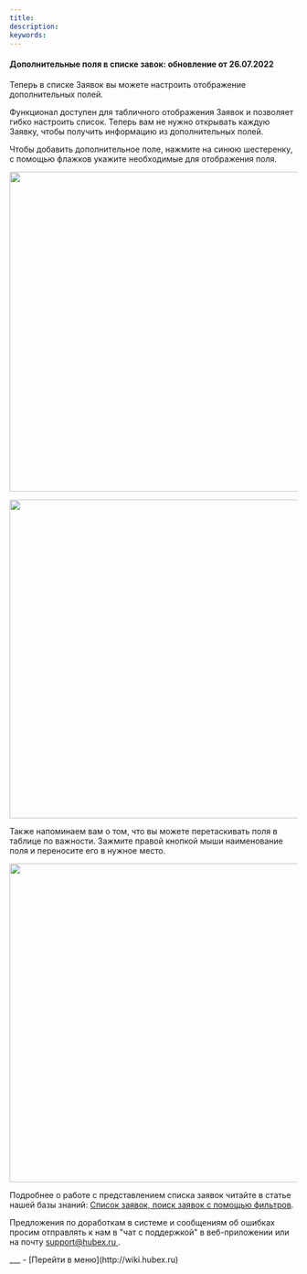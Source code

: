 ```yaml
---
title: 
description: 
keywords: 
---
```


#### Дополнительные поля в списке завок: обновление от 26.07.2022
<html>
<meta charset="utf-8">

</html>
<body>
<p>Теперь в списке Заявок вы можете настроить отображение дополнительных полей.</p>

<p>Функционал доступен для табличного отображения Заявок и позволяет гибко настроить список. Теперь вам не нужно открывать каждую Заявку, чтобы получить информацию из дополнительных полей.</p>
<p>Чтобы добавить дополнительное поле, нажмите на синюю шестеренку, с помощью флажков укажите необходимые для отображения поля.</p>
<p><div><img style="margin: 0 auto; display: block; max-width: 100%;" src="https://i.ibb.co/61Vvr08/Screenshot-1.png" width="560" height="auto" /></div></p>

<p><div><img style="margin: 0 auto; display: block; max-width: 100%;" src="https://i.ibb.co/tssSRRD/Screenshot-2.png" width="558" height="auto" /></div></p>
<p>Также напоминаем вам о том, что вы можете перетаскивать поля в таблице по важности. Зажмите правой кнопкой мыши наименование поля и переносите его в нужное место.</p>
<p><div><img style="margin: 0 auto; display: block; max-width: 100%;" src="https://i.ibb.co/WVjkmxL/Screenshot-4.png" width="558" height="auto" /></div></p>

<p>Подробнее о работе с представлением списка заявок читайте в статье нашей базы знаний: <a href="https://wiki.hubex.ru/docs/FAQ/RU/user/Filters.html" target="_blank">Список заявок, поиск заявок с помощью фильтров</a>.</p>

<p>Предложения по доработкам в системе и сообщениям об ошибках просим отправлять к нам в "чат с поддержкой" в веб-приложении или на почту <a href="mailto:support@hubex.ru" target="_blank" rel="noopener"> support@hubex.ru </a>.</p>

</body>
___
- [Перейти в меню](http://wiki.hubex.ru)
